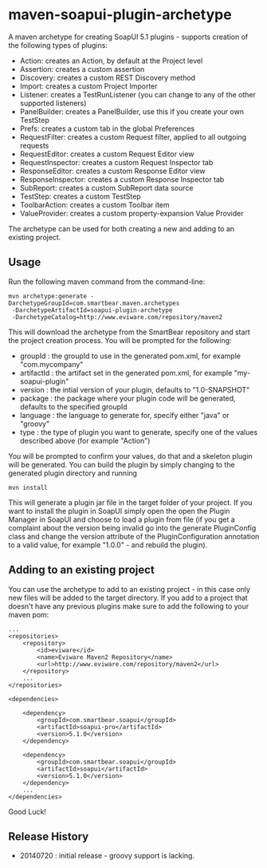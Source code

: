maven-soapui-plugin-archetype
=============================

A maven archetype for creating SoapUI 5.1 plugins - supports creation of the following types of plugins:
- Action: creates an Action, by default at the Project level 
- Assertion: creates a custom assertion
- Discovery: creates a custom REST Discovery method
- Import: creates a custom Project Importer
- Listener: creates a TestRunListener (you can change to any of the other supported listeners)
- PanelBuilder: creates a PanelBuilder, use this if you create your own TestStep
- Prefs: creates a custom tab in the global Preferences
- RequestFilter: creates a custom Request filter, applied to all outgoing requests
- RequestEditor: creates a custom Request Editor view
- RequestInspector: creates a custom Request Inspector tab
- ResponseEditor: creates a custom Response Editor view
- ResponseInspector: creates a custom Response Inspector tab
- SubReport: creates a custom SubReport data source
- TestStep: creates a custom TestStep
- ToolbarAction: creates a custom Toolbar item
- ValueProvider: creates a custom property-expansion Value Provider

The archetype can be used for both creating a new and adding to an existing project.

Usage
-----

Run the following maven command from the command-line:

```
mvn archetype:generate -DarchetypeGroupId=com.smartbear.maven.archetypes 
 -DarchetypeArtifactId=soapui-plugin-archetype 
 -DarchetypeCatalog=http://www.eviware.com/repository/maven2
```

This will download the archetype from the SmartBear repository and start the project creation process. You will be prompted
for the following:
- groupId : the groupId to use in the generated pom.xml, for example "com.mycompany"
- artifactId : the artifact set in the generated pom.xml, for example "my-soapui-plugin"
- version : the intial version of your plugin, defaults to "1.0-SNAPSHOT"
- package : the package where your plugin code will be generated, defaults to the specified groupId
- language : the language to generate for, specify either "java" or "groovy"
- type : the type of plugin you want to generate, specify one of the values described above (for example "Action")

You will be prompted to confirm your values, do that and a skeleton plugin will be generated. You can build the 
plugin by simply changing to the generated plugin directory and running

```
mvn install
```

This will generate a plugin jar file in the target folder of your project. If you want to install the plugin in SoapUI
simply open the open the Plugin Manager in SoapUI and choose to load a plugin from file (if you get a complaint about
the version being invalid go into the generate PluginConfig class and change the version attribute of the PluginConfiguration
annotation to a valid value, for example "1.0.0" - and rebuild the plugin).

Adding to an existing project
-----------------------------

You can use the archetype to add to an existing project - in this case only new files will be added to the target
directory. If you add to a project that doesn't have any previous plugins make sure to add the following to your 
maven pom:

```
...
<repositories>
    <repository>
        <id>eviware</id>
        <name>Eviware Maven2 Repository</name>
        <url>http://www.eviware.com/repository/maven2</url>
    </repository>
    ...
</repositories>

<dependencies>

    <dependency>
        <groupId>com.smartbear.soapui</groupId>
        <artifactId>soapui-pro</artifactId>
        <version>5.1.0</version>
    </dependency>

    <dependency>
        <groupId>com.smartbear.soapui</groupId>
        <artifactId>soapui</artifactId>
        <version>5.1.0</version>
    </dependency>
    ...
</dependencies>
```

Good Luck!

Release History
---------------

- 20140720 : initial release - groovy support is lacking.
  
  




